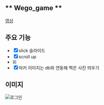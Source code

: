 
## ** Wego_game **  ##

[영상](wego/file/game1.mp4)

**주요 기능**
----------
- [x]  slick 슬라이드 
- [x]  scroll up
- [x]  
- [x]  마커 이미지는 db와 연동해 찍은 사진 띄우기

## 이미지
![로그인](https://firebasestorage.googleapis.com/v0/b/mobileproject-e978a.appspot.com/o/preview.png?alt=media&token=8e914104-3126-48e5-bb7c-92dd2cbf6ab9 "Login")
